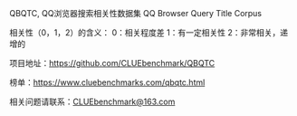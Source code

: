 QBQTC, QQ浏览器搜索相关性数据集
QQ Browser Query Title Corpus

相关性（0，1，2）的含义：
0：相关程度差
1：有一定相关性
2：非常相关，递增的

项目地址：https://github.com/CLUEbenchmark/QBQTC

榜单：https://www.cluebenchmarks.com/qbqtc.html

相关问题请联系：CLUEbenchmark@163.com